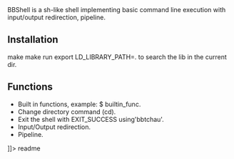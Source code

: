 <snippet>
  <content><![CDATA[
# $BBShell

BBShell is a sh-like shell implementing basic command line execution with input/output redirection, pipeline.

## Installation

make
make run
export LD_LIBRARY_PATH=. to search the lib in the current dir.

## Functions

* Built in functions, example: $ builtin_func.
* Change directory command (cd).
* Exit the shell with EXIT_SUCCESS using'bbtchau'.
* Input/Output redirection.
* Pipeline.


]]></content>
  <tabTrigger>readme</tabTrigger>
</snippet>
